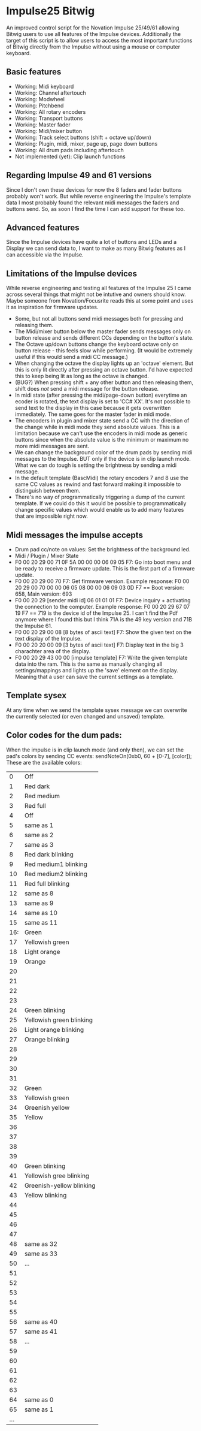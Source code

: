 # Impulse25 Bitwig

An improved control script for the Novation Impulse 25/49/61 allowing Bitwig users to use all features of the Impulse devices.
Additionally the target of this script is to allow users to access the most important functions of Bitwig directly from the Impulse without using a mouse or computer keyboard.

## Basic features

* Working: Midi keyboard 
* Working: Channel aftertouch
* Working: Modwheel
* Working: Pitchbend
* Working: All rotary encoders
* Working: Transport buttons
* Working: Master fader
* Working: Midi/mixer button
* Working: Track select buttons (shift + octave up/down)
* Working: Plugin, midi, mixer, page up, page down buttons
* Working: All drum pads including aftertouch
* Not implemented (yet): Clip launch functions


## Regarding Impulse 49 and 61 versions

Since I don't own these devices for now the 8 faders and fader buttons probably won't work. But while reverse engineering the Impulse's template data I most probably found the relevant midi messages the faders and buttons send. So, as soon I find the time I can add support for these too.


## Advanced features

Since the Impulse devices have quite a lot of buttons and LEDs and a Display we can send data to, I want to make as many Bitwig features as I can accessible via the Impulse.


## Limitations of the Impulse devices
While reverse engineering and testing all features of the Impulse 25 I came across several things that might not be intutive and owners should know.
Maybe someone from Novation/Focusrite reads this at some point and uses it as inspiration for firmware updates.

* Some, but not all buttons send midi messages both for pressing and releasing them.
* The Midi/mixer button below the master fader sends messages only on button release and sends different CCs depending on the button's state.
* The Octave up/down buttons change the keyboard octave only on button release - this feels slow while performing. (It would be extremely useful if this would send a midi CC message.)
* When changing the octave the display lights up an 'octave' element. But this is only lit directly after pressing an octave button. I'd have expected this to keep being lit as long as the octave is changed.
* (BUG?) When pressing shift + any other button and then releasing them, shift does *not* send a midi message for the button release.
* In midi state (after pressing the midi/page-down button) everytime an ecoder is rotated, the text display is set to 'CC# XX'. It's not possible to send text to the display in this case because it gets overwritten immediately. The same goes for the master fader in midi mode.
* The encoders in plugin and mixer state send a CC with the direction of the change while in midi mode they send absolute values. This is a limitation because we can't use the encoders in midi mode as generic buttons since when the absolute value is the minimum or maximum no more midi messages are sent.
* We can change the background color of the drum pads by sending midi messages to the Impulse. BUT only if the device is in clip launch mode. What we can do tough is setting the brightness by sending a midi message.
* In the default template (BascMidi) the rotary encoders 7 and 8 use the same CC values as rewind and fast forward making it impossible to distinguish between them.
* There's no way of programmatically triggering a dump of the current template. If we could do this it would be possible to programmatically change specific values which would enable us to add many features that are impossible right now.  

## Midi messages the impulse accepts

* Drum pad cc/note on values: Set the brightness of the background led.
* Midi / Plugin / Mixer State
* F0 00 20 29 00 71 0F 5A 00 00 00 06 09 05 F7: Go into boot menu and be ready to receive a firmware update. This is the first part of a firmware update.
* F0 00 20 29 00 70 F7: Get firmware version. Example response: F0 00 20 29 00 70 00 00 06 05 08 00 00 06 09 03 0D F7 == Boot version: 658, Main version: 693
* F0 00 20 29 [sender midi id] 06 01 01 01 F7: Device inquiry + activating the connection to the computer. Example response: F0 00 20 29 67 07 19 F7 == 719 is the device id of the Impulse 25. I can't find the Pdf anymore where I found this but I think 71A is the 49 key version and 71B the Impulse 61.
* F0 00 20 29 00 08 [8 bytes of ascii text] F7: Show the given text on the text display of the Impulse.
* F0 00 20 20 00 09 [3 bytes of ascii text] F7: Display text in the big 3 charachter area of the display.
* F0 00 20 29 43 00 00 [impulse template] F7: Write the given template data into the ram. This is the same as manually changing all settings/mappings and lights up the 'save' element on the display. Meaning that a user can save the current settings as a template.


## Template sysex

At any time when we send the template sysex message we can overwrite the currently selected (or even changed and unsaved) template.


## Color codes for the dum pads:

When the impulse is in clip launch mode (and only then), we can set the pad's colors by sending CC events: sendNoteOn(0xb0, 60 + [0-7], [color]);
These are the available colors:

<table>
  <tr>
    <td>0</td>
    <td>Off</td>
  </tr>
  <tr>
    <td>1</td>
    <td>Red dark</td>
  </tr>
  <tr>
    <td>2</td>
    <td>Red medium</td>
  </tr>
  <tr>
    <td>3</td>
    <td>Red full</td>
  </tr>
  <tr>
    <td>4</td>
    <td>Off</td>
  </tr>
  <tr>
    <td>5</td>
    <td>same as 1</td>
  </tr>
  <tr>
    <td>6</td>
    <td>same as 2</td>
  </tr>
  <tr>
    <td>7</td>
    <td>same as 3</td>
  </tr>
  <tr>
    <td>8</td>
    <td>Red dark blinking</td>
  </tr>
  <tr>
    <td>9</td>
    <td>Red medium1 blinking</td>
  </tr>
  <tr>
    <td>10</td>
    <td>Red medium2 blinking</td>
  </tr>
  <tr>
    <td>11</td>
    <td>Red full blinking</td>
  </tr>
  <tr>
    <td>12</td>
    <td>same as 8</td>
  </tr>
  <tr>
    <td>13</td>
    <td>same as 9</td>
  </tr>
  <tr>
    <td>14</td>
    <td>same as 10</td>
  </tr>
  <tr>
    <td>15</td>
    <td>same as 11</td>
  </tr>
  <tr>
    <td>16:</td>
    <td>Green</td>
  </tr>
  <tr>
    <td>17</td>
    <td>Yellowish green</td>
  </tr>
  <tr>
    <td>18</td>
    <td>Light orange</td>
  </tr>
  <tr>
    <td>19</td>
    <td>Orange</td>
  </tr>
  <tr>
    <td>20</td>
    <td></td>
  </tr>
  <tr>
    <td>21</td>
    <td></td>
  </tr>
  <tr>
    <td>22</td>
    <td></td>
  </tr>
  <tr>
    <td>23</td>
    <td></td>
  </tr>
  <tr>
    <td>24</td>
    <td>Green blinking</td>
  </tr>
  <tr>
    <td>25</td>
    <td>Yellowish green blinking</td>
  </tr>
  <tr>
    <td>26</td>
    <td>Light orange blinking</td>
  </tr>
  <tr>
    <td>27</td>
    <td>Orange blinking</td>
  </tr>
  <tr>
    <td>28</td>
    <td></td>
  </tr>
  <tr>
    <td>29</td>
    <td></td>
  </tr>
  <tr>
    <td>30</td>
    <td></td>
  </tr>
  <tr>
    <td>31</td>
    <td></td>
  </tr>
  <tr>
    <td>32</td>
    <td>Green</td>
  </tr>
  <tr>
    <td>33</td>
    <td>Yellowish green</td>
  </tr>
  <tr>
    <td>34</td>
    <td>Greenish yellow</td>
  </tr>
  <tr>
    <td>35</td>
    <td>Yellow</td>
  </tr>
  <tr>
    <td>36</td>
    <td></td>
  </tr>
  <tr>
    <td>37</td>
    <td></td>
  </tr>
  <tr>
    <td>38</td>
    <td></td>
  </tr>
  <tr>
    <td>39</td>
    <td></td>
  </tr>
  <tr>
    <td>40</td>
    <td>Green blinking</td>
  </tr>
  <tr>
    <td>41</td>
    <td>Yellowish gree blinking</td>
  </tr>
  <tr>
    <td>42</td>
    <td>Greenish-yellow blinking</td>
  </tr>
  <tr>
    <td>43</td>
    <td>Yellow blinking</td>
  </tr>
  <tr>
    <td>44</td>
    <td></td>
  </tr>
  <tr>
    <td>45</td>
    <td></td>
  </tr>
  <tr>
    <td>46</td>
    <td></td>
  </tr>
  <tr>
    <td>47</td>
    <td></td>
  </tr>
  <tr>
    <td>48</td>
    <td>same as 32</td>
  </tr>
  <tr>
    <td>49</td>
    <td>same as 33</td>
  </tr>
  <tr>
    <td>50</td>
    <td>...</td>
  </tr>
  <tr>
    <td>51</td>
    <td></td>
  </tr>
  <tr>
    <td>52</td>
    <td></td>
  </tr>
  <tr>
    <td>53</td>
    <td></td>
  </tr>
  <tr>
    <td>54</td>
    <td></td>
  </tr>
  <tr>
    <td>55</td>
    <td></td>
  </tr>
  <tr>
    <td>56</td>
    <td>same as 40</td>
  </tr>
  <tr>
    <td>57</td>
    <td>same as 41</td>
  </tr>
  <tr>
    <td>58</td>
    <td>...</td>
  </tr>
  <tr>
    <td>59</td>
    <td></td>
  </tr>
  <tr>
    <td>60</td>
    <td></td>
  </tr>
  <tr>
    <td>61</td>
    <td></td>
  </tr>
  <tr>
    <td>62</td>
    <td></td>
  </tr>
  <tr>
    <td>63</td>
    <td></td>
  </tr>
  <tr>
    <td>64</td>
    <td>same as 0</td>
  </tr>
  <tr>
    <td>65</td>
    <td>same as 1</td>
  </tr>
  <tr><td colspan="2">&hellip;</td></tr>
</table>

 